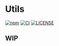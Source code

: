 # Utils

[![npm](https://img.shields.io/npm/v/@bernankez/utils?color=red&label=npm)](https://www.npmjs.com/package/@bernankez/utils)
[![CI](https://github.com/Bernankez/utils/workflows/CI/badge.svg)](https://github.com/Bernankez/utils/actions)
[![LICENSE](https://shields.io/github/license/Bernankez/utils)](https://github.com/Bernankez/utils/blob/master/LICENSE)

## WIP
